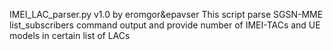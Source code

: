 IMEI_LAC_parser.py v1.0 by eromgor&epavser
This script parse SGSN-MME list_subscribers command output and provide number of IMEI-TACs and UE models in certain list of LACs  